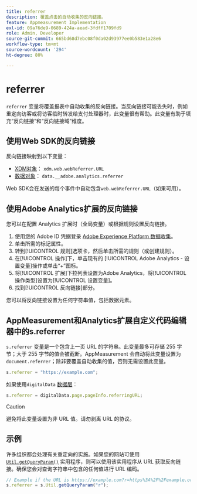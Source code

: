 ```yaml
---
title: referrer
description: 覆盖点击的自动收集的反向链接。
feature: Appmeasurement Implementation
exl-id: 09a76de9-0689-424a-aead-3fdff1709fd9
role: Admin, Developer
source-git-commit: 665bd68d7ebc08f0da02d93977ee0b583e1a28e6
workflow-type: tm+mt
source-wordcount: '294'
ht-degree: 80%

---
```


# referrer

`referrer` 变量将覆盖报表中自动收集的反向链接。当反向链接可能丢失时，例如重定向访客或将访客临时转发给支付处理器时，此变量很有帮助。此变量有助于填充“反向链接”和“反向链接域”维度。

## 使用Web SDK的反向链接

反向链接映射到以下变量：

* [XDM对象](/help/implement/aep-edge/xdm-var-mapping.md)： `xdm.web.webReferrer.URL`
* [数据对象](/help/implement/aep-edge/data-var-mapping.md)： `data.__adobe.analytics.referrer`

Web SDK会在发送的每个事件中自动包含`web.webReferrer.URL`（如果可用）。

## 使用Adobe Analytics扩展的反向链接

您可以在配置 Analytics 扩展时（全局变量）或根据规则设置反向链接。

1. 使用您的 Adobe ID 凭据登录 [Adobe Experience Platform 数据收集](https://experience.adobe.com/data-collection)。
2. 单击所需的标记属性。
3. 转到[!UICONTROL 规则]选项卡，然后单击所需的规则（或创建规则）。
4. 在[!UICONTROL 操作]下，单击现有的 [!UICONTROL Adobe Analytics - 设置变量]操作或单击“+”图标。
5. 将[!UICONTROL 扩展]下拉列表设置为Adobe Analytics，将[!UICONTROL 操作类型]设置为[!UICONTROL 设置变量]。
6. 找到[!UICONTROL 反向链接]部分。

您可以将反向链接设置为任何字符串值，包括数据元素。

## AppMeasurement和Analytics扩展自定义代码编辑器中的s.referrer

`s.referrer` 变量是一个包含上一页 URL 的字符串。此变量最多可存储 255 字节；大于 255 字节的值会被截断。AppMeasurement 会自动将此变量设置为 `document.referrer`；除非要覆盖自动收集的值，否则无需设置此变量。

```js
s.referrer = "https://example.com";
```

如果使用`digitalData` [数据层](../../prepare/data-layer.md)：

```js
s.referrer = digitalData.page.pageInfo.referringURL;
```

>[!CAUTION]
>
>避免将此变量设置为非 URL 值。请勿剥离 URL 的协议。

## 示例

许多组织都会处理有关重定向的实施。如果您的网站可使用 [`Util.getQueryParam()`](../functions/util-getqueryparam.md) 实用程序，则可以使用该实用程序从 URL 获取反向链接。确保您会对查询字符串中包含的任何值进行 URL 编码。

```js
// Example if the URL is https://example.com?r=https%3A%2F%2Fexample.org
s.referrer = s.Util.getQueryParam("r");
```
